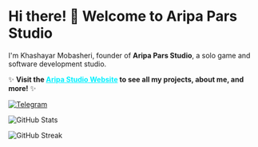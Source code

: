<h1>Hi there! 👋 Welcome to Aripa Pars Studio </h1>
<p>I'm Khashayar Mobasheri, founder of <b>Aripa Pars Studio</b>, a solo game and software development studio.</p>
<p>✨ <b>Visit the <a href="https://aripastudio.github.io/AripaStudio/" style="color: #00f0ff; font-weight: bold;">Aripa Studio Website</a> to see all my projects, about me, and more!</b> ✨</p>
<p>
  <a href="https://t.me/AripaStudio">
    <img src="https://img.shields.io/badge/Telegram-Join%20Channel-2CA5E0?style=flat-square&logo=telegram&logoColor=white" alt="Telegram">
  </a>  
</p>
<p>
<img src="https://github-readme-stats.vercel.app/api?username=AripaStudio&show_icons=true&theme=dark" alt="GitHub Stats">
</p>
<p>
<img src="https://github-readme-streak-stats.herokuapp.com/?user=AripaStudio&theme=dark" alt="GitHub Streak">
</p>
